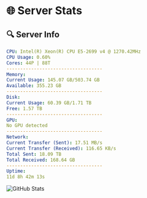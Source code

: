 # 🌐 Server Stats
## 🔍 Server Info
```yaml
CPU: Intel(R) Xeon(R) CPU E5-2699 v4 @ 1270.42MHz
CPU Usage: 0.60%
Cores: 44P | 88T
-----------------------------------
Memory:
Current Usage: 145.07 GB/503.74 GB
Available: 355.23 GB
-----------------------------------
Disk:
Current Usage: 60.39 GB/1.71 TB
Free: 1.57 TB
-----------------------------------
GPU:
No GPU detected
-----------------------------------
Network:
Current Transfer (Sent): 17.51 MB/s
Current Transfer (Received): 116.65 KB/s
Total Sent: 18.09 TB
Total Received: 168.64 GB
-----------------------------------
Uptime:
11d 8h 42m 13s
```
![GitHub Stats](https://img.shields.io/badge/Updated-2025-03-19_06:05:02-blue)